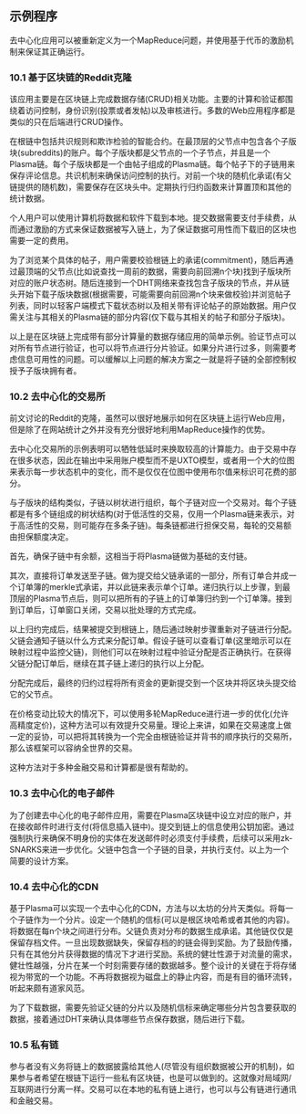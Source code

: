 ## 示例程序

去中心化应用可以被重新定义为一个MapReduce问题，并使用基于代币的激励机制来保证其正确运行。

### 10.1 基于区块链的Reddit克隆

该应用主要是在区块链上完成数据存储(CRUD)相关功能。主要的计算和验证都围绕着访问控制，身份识别(投票或者发帖)以及审核进行。多数的Web应用程序都是类似的只在后端进行CRUD操作。

在根链中包括共识规则和欺诈检验的智能合约。在最顶层的父节点中包含各个子版块(subreddits)的账户。每个子版块都是父节点的一个子节点，并且是一个Plasma链。每个子版块都是一个由帖子组成的Plasma链。每个帖子下的子链用来保存评论信息。共识机制来确保访问控制的执行。对前一个块的随机化承诺(有父链提供的随机数)，需要保存在区块头中。定期执行归约函数来计算置顶和其他的统计数据。

个人用户可以使用计算机将数据和软件下载到本地。提交数据需要支付手续费，从而通过激励的方式来保证数据被写入链上，为了保证数据可用性而下载旧的区块也需要一定的费用。

为了浏览某个具体的帖子，用户需要校验根链上的承诺(commitment)，随后再通过最顶端的父节点(比如说查找一周前的数据，需要向前回溯n个块)找到子版块所对应的账户状态树。随后连接到一个DHT网络来查找包含子版块的节点，并从链头开始下载子版块数据(根据需要，可能需要向前回溯n个块来做校验)并浏览帖子列表，同时以轻客户端模式下载状态树以及相关带有评论帖子的原始数据。用户仅需关注与其相关的Plasma链的部分内容(仅下载与其相关的帖子和部分子版块)。

以上是在区块链上完成带有部分计算量的数据存储应用的简单示例。验证节点可以对所有节点进行验证，也可以将节点进行分片验证。如果分片进行过多，则需要考虑信息可用性的问题。可以缓解以上问题的解决方案之一就是将子链的全部控制权授予子版块拥有者。

### 10.2 去中心化的交易所

前文讨论的Reddit的克隆，虽然可以很好地展示如何在区块链上运行Web应用，但是除了在网站统计之外并没有充分很好地利用MapReduce操作的优势。

去中心化交易所的示例表明可以牺牲低延时来换取较高的计算能力。由于交易中存在很多状态，因此在输出中采用账户模型而不是UXTO模型，或者用一个大的位图来表示每一步状态机中的变化，而不是仅仅在位图中使用布尔值来标识可花费的部分。

与子版块的结构类似，子链以树状进行组织，每个子链对应一个交易对。每个子链都是有多个链组成的树状结构(对于低活性的交易，仅用一个Plasma链来表示，对于高活性的交易，则可能存在多条子链)。每条链都进行担保交易，每轮的交易额由担保额度决定。

首先，确保子链中有余额，这相当于将Plasma链做为基础的支付链。

其次，直接将订单发送至子链。做为提交给父链承诺的一部分，所有订单合并成一个订单簿的merkle式承诺，并以此链来表示单个订单。递归执行以上步骤，到最顶层的Plasma节点后，则可以把所有的子链上的订单簿归约到一个订单簿。接到到订单后，订单窗口关闭，交易以批处理的方式完成。

以上归约完成后，结果被提交到根链上，随后通过映射步骤重新对子链进行分配。父链会通知子链以什么方式来分配订单。假设子链可以查看订单(这里暗示可以在映射过程中监控父链)，则他们可以在映射过程中验证分配是否正确执行。在获得父链分配订单后，继续在其子链上递归的执行以上分配。

分配完成后，最终的归约过程将所有资金的更新提交到一个区块并将区块头提交给它的父节点。

在价格变动比较大的情况下，可以使用多轮MapReduce进行进一步的优化(允许高精度定价)，这种方法可以有效提升交易量。理论上来讲，如果在交易速度上做一定的妥协，可以把将其转换为一个完全由根链验证并背书的顺序执行的交易所，那么该框架可以容纳全世界的交易。

这种方法对于多种金融交易和计算都是很有帮助的。



### 10.3 去中心化的电子邮件

为了创建去中心化的电子邮件应用，需要在Plasma区块链中设立对应的账户，并在接收邮件时进行支付(将信息插入链中)。提交到链上的信息使用公钥加密。通过强制执行来确保不明身份的实体在发送邮件时必须支付手续费，后续可以采用zk-SNARKS来进一步优化。父链中包含一个子链的目录，并执行支付。以上为一个简要的设计方案。

### 10.4 去中心化的CDN

基于Plasma可以实现一个去中心化的CDN，方法与以太坊的分片天类似。将每一个子链作为一个分片。设定一个随机的信标(可以是根区块哈希或者其他的内容)。将数据在每n个块之间进行分布。父链负责对分布的数据生成承诺。其他链仅仅是保留存档文件。一旦出现数据缺失，保留存档的的链会得到奖励。为了鼓励传播，只有在其他分片获得数据的情况下才进行奖励。系统的健壮性源于对流量的需求，健壮性越强，分片在某一个时刻需要存储的数据越多。整个设计的关键在于将存储视为带宽的一个功能。不再将数据视为磁盘上的静止内容，而是有目的循环流转，听起来颇有道家风范。

为了下载数据，需要先验证父链的分片以及随机信标来确定哪些分片包含要获取的数据，接着通过DHT来确认具体哪些节点保存数据，随后进行下载。


### 10.5 私有链

参与者没有义务将链上的数据披露给其他人(尽管没有组织数据被公开的机制)，如果参与者希望在根链下运行一些私有区块链，也是可以做到的。这就像对局域网/互联网进行分离一样。交易可以在本地的私有链上进行，也可以与公有链进行通讯和金融交易。